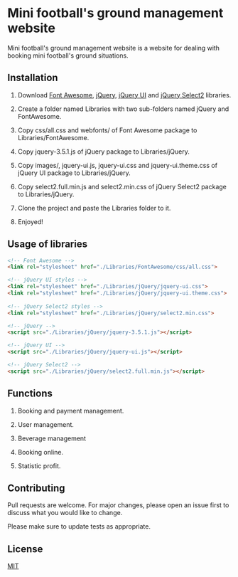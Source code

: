 # Mini football's ground management website

Mini football's ground management website is a website for dealing with booking mini football's ground situations.

## Installation

1. Download [Font Awesome](https://fontawesome.com/download), [jQuery](https://code.jquery.com/jquery-3.5.1.js), [jQuery UI](https://jqueryui.com/resources/download/jquery-ui-1.12.1.zip) and [jQuery Select2](https://select2.org/getting-started/installation) libraries.

2. Create a folder named Libraries with two sub-folders named jQuery and FontAwesome.

3. Copy css/all.css and webfonts/ of Font Awesome package to Libraries/FontAwesome.

4. Copy jquery-3.5.1.js of jQuery package to Libraries/jQuery.

5. Copy images/, jquery-ui.js, jquery-ui.css and jquery-ui.theme.css of jQuery UI package to Libraries/jQuery.

6. Copy select2.full.min.js and select2.min.css of jQuery Select2 package to Libraries/jQuery.

7. Clone the project and paste the Libraries folder to it.

8. Enjoyed!

## Usage of libraries

```html
<!-- Font Awesome -->
<link rel="stylesheet" href="./Libraries/FontAwesome/css/all.css">

<!-- jQuery UI styles -->
<link rel="stylesheet" href="./Libraries/jQuery/jquery-ui.css">
<link rel="stylesheet" href="./Libraries/jQuery/jquery-ui.theme.css">
        
<!-- jQuery Select2 styles -->
<link rel="stylesheet" href="./Libraries/jQuery/select2.min.css">

<!-- jQuery -->
<script src="./Libraries/jQuery/jquery-3.5.1.js"></script>

<!-- jQuery UI -->
<script src="./Libraries/jQuery/jquery-ui.js"></script>     

<!-- jQuery Select2 -->
<script src="./Libraries/jQuery/select2.full.min.js"></script>
```

## Functions

1. Booking and payment management.

2. User management.

3. Beverage management

4. Booking online.

5. Statistic profit.

## Contributing
Pull requests are welcome. For major changes, please open an issue first to discuss what you would like to change.

Please make sure to update tests as appropriate.

## License
[MIT](https://choosealicense.com/licenses/mit/)